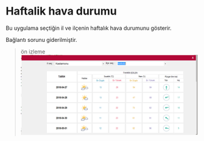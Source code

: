 # Haftalik hava durumu
Bu uygulama seçtiğin il ve ilçenin haftalık hava durumunu gösterir.

Bağlantı sorunu giderilmiştir.

> ön izleme
[![onizleme](https://github.com/ramazantufekci/HavaDurumu/raw/master/Preview.png)](#)
